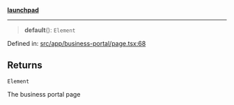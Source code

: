 [**launchpad**](index.md)

***

> **default**(): `Element`

Defined in: [src/app/business-portal/page.tsx:68](https://github.com/victorbratov/launchpad/blob/3cec89d9fa4be2794c552b4b2e488c08b6798868/src/app/business-portal/page.tsx#L68)

## Returns

`Element`

The business portal page
